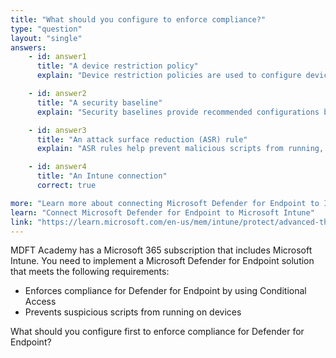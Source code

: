 ```yaml
---
title: "What should you configure to enforce compliance?"
type: "question"
layout: "single"
answers:
    - id: answer1
      title: "A device restriction policy"
      explain: "Device restriction policies are used to configure device settings, but not specifically for enforcing Defender for Endpoint compliance requirements."

    - id: answer2
      title: "A security baseline"
      explain: "Security baselines provide recommended configurations but are not the first step in setting up compliance requirements."

    - id: answer3
      title: "An attack surface reduction (ASR) rule"
      explain: "ASR rules help prevent malicious scripts from running, but do not enforce compliance requirements through Conditional Access."

    - id: answer4
      title: "An Intune connection"
      correct: true

more: "Learn more about connecting Microsoft Defender for Endpoint to Intune."
learn: "Connect Microsoft Defender for Endpoint to Microsoft Intune"
link: "https://learn.microsoft.com/en-us/mem/intune/protect/advanced-threat-protection-configure"
---
```

MDFT Academy has a Microsoft 365 subscription that includes Microsoft Intune. You need to implement a Microsoft Defender for Endpoint solution that meets the following requirements:

- Enforces compliance for Defender for Endpoint by using Conditional Access
- Prevents suspicious scripts from running on devices

What should you configure first to enforce compliance for Defender for Endpoint?
